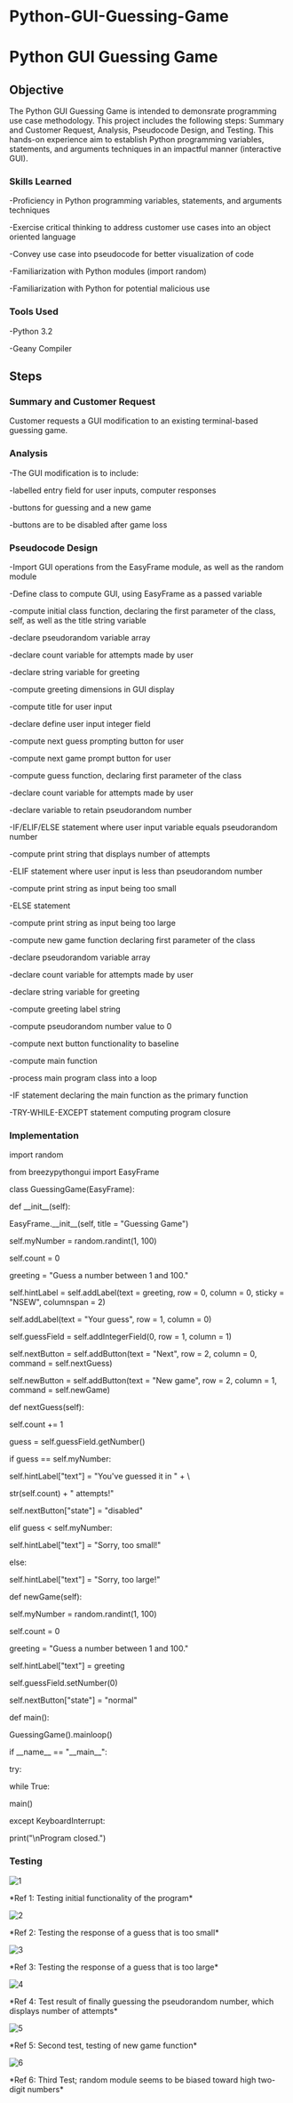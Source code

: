 # Python-GUI-Guessing-Game
# Python GUI Guessing Game
## Objective
The Python GUI Guessing Game is intended to demonsrate programming use case methodology. This project includes the following steps: Summary and Customer Request, Analysis, Pseudocode Design, and Testing. This hands-on experience aim to establish Python programming variables, statements, and arguments techniques in an impactful manner (interactive GUI).

### Skills Learned
<p>-Proficiency in  Python programming variables, statements, and arguments techniques</p>
<p>-Exercise critical thinking to address customer use cases into an object oriented language</p>
<p>-Convey use case into pseudocode for better visualization of code</p>
<p>-Familiarization with Python modules (import random)</p>
<p>-Familiarization with Python for potential malicious use</p>
  
### Tools Used
<p>-Python 3.2</p>
<p>-Geany Compiler</p>

## Steps

### Summary and Customer Request
Customer requests a GUI modification to an existing terminal-based guessing game.

### Analysis
-The GUI modification is to include:
<p>-labelled entry field for user inputs, computer responses</p>
<p>-buttons for guessing and a new game</p>
<p>-buttons are to be disabled after game loss</p>

### Pseudocode Design
<p>-Import GUI operations from the EasyFrame module, as well as the random module</p>
<p>-Define class to compute GUI, using EasyFrame as a passed variable</p>
<p>-compute initial class function, declaring the first parameter of the class, self, as well as 	the title string variable</p>
<p>-declare pseudorandom variable array</p>
<p>-declare count variable for attempts made by user</p>
<p>-declare string variable for greeting</p>
<p>-compute greeting dimensions in GUI display</p>
<p>-compute title for user input</p>
<p>-declare define user input integer field</p>
<p>-compute next guess prompting button for user</p>
<p>-compute next game prompt button for user</p>
<p>-compute guess function, declaring first parameter of the class</p>
<p>-declare count variable for attempts made by user</p>
<p>-declare variable to retain pseudorandom number</p>
<p>-IF/ELIF/ELSE statement where user input variable equals pseudorandom number</p>
<p>-compute print string that displays number of attempts</p>
<p>-ELIF statement where user input is less than pseudorandom number</p>
<p>-compute print string as input being too small</p>
<p>-ELSE statement</p>
<p>-compute print string as input being too large</p>
<p>-compute new game function declaring first parameter of the class</p>
<p>-declare pseudorandom variable array</p>
<p>-declare count variable for attempts made by user</p>
<p>-declare string variable for greeting</p>
<p>-compute greeting label string</p>
<p>-compute pseudorandom number value to 0</p>
<p>-compute next button functionality to baseline</p>
<p>-compute main function</p>
<p>-process main program class into a loop</p>
<p>-IF statement declaring the main function as the primary function</p>
<p>-TRY-WHILE-EXCEPT statement computing program closure</p>

### Implementation
<p>import random</p>
<p>from breezypythongui import EasyFrame</p>
<p>class GuessingGame(EasyFrame):</p>
<p>    def __init__(self):</p>
<p>        EasyFrame.__init__(self, title = "Guessing Game")</p>
<p>        self.myNumber = random.randint(1, 100)</p>
<p>        self.count = 0</p>
<p>        greeting = "Guess a number between 1 and 100."</p>
<p>        self.hintLabel = self.addLabel(text = greeting, row = 0, column = 0, sticky = "NSEW", columnspan = 2)</p>
<p>        self.addLabel(text = "Your guess", row = 1, column = 0)</p>
<p>        self.guessField = self.addIntegerField(0, row = 1, column = 1)</p>
<p>        self.nextButton = self.addButton(text = "Next", row = 2, column = 0, command = self.nextGuess)</p>
<p>        self.newButton = self.addButton(text = "New game", row = 2, column = 1, command = self.newGame)</p>
<p>    def nextGuess(self):</p>
<p>        self.count += 1</p>
<p>        guess = self.guessField.getNumber()</p>
<p>        if guess == self.myNumber:</p>
<p>            self.hintLabel["text"] = "You've guessed it in " + \</p>
<p>                                     str(self.count) + " attempts!"</p>
<p>            self.nextButton["state"] = "disabled"</p>
<p>        elif guess < self.myNumber:</p>
<p>            self.hintLabel["text"] = "Sorry, too small!"</p>
<p>        else:</p>
<p>            self.hintLabel["text"] = "Sorry, too large!"</p>
<p>    def newGame(self):</p>
<p>        self.myNumber = random.randint(1, 100)</p>
<p>        self.count = 0</p>
<p>        greeting = "Guess a number between 1 and 100."</p>
<p>        self.hintLabel["text"] = greeting</p>
<p>        self.guessField.setNumber(0)</p>
<p>        self.nextButton["state"] = "normal"</p>
<p>def main():</p>
<p>    GuessingGame().mainloop()</p>
<p>if __name__ == "__main__":</p>
<p>    try:</p>
<p>        while True:</p>
<p>            main()</p>
<p>    except KeyboardInterrupt:</p>
<p>        print("\nProgram closed.")</p>
        
### Testing
![1](https://i.imgur.com/msTollL.jpg)
<p>*Ref 1: Testing initial functionality of the program*</p>

![2](https://i.imgur.com/uNqWjQs.jpg)
<p>*Ref 2: Testing the response of a guess that is too small*</p>

![3](https://i.imgur.com/CSam3X6.jpg)
<p>*Ref 3: Testing the response of a guess that is too large*</p>

![4](https://i.imgur.com/xNfskUW.jpg)
<p>*Ref 4: Test result of finally guessing the pseudorandom number, which displays number of attempts*</p>

![5](https://i.imgur.com/Sqy6W97.jpg)
<p>*Ref 5: Second test, testing of new game function*</p>

![6](https://i.imgur.com/o6NUGCC.jpg)
<p>*Ref 6: Third Test; random module seems to be biased toward high two-digit numbers*</p>
